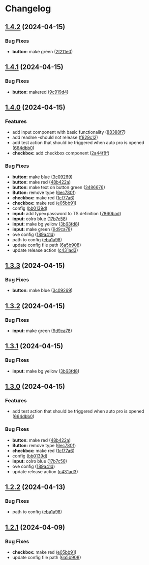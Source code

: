 # Changelog

## [1.4.2](https://github.com/Illustrova/changelog-test-release-please/compare/v1.4.1...v1.4.2) (2024-04-15)


### Bug Fixes

* **button:** make green ([2f211e0](https://github.com/Illustrova/changelog-test-release-please/commit/2f211e0895f1139722d6209d079a15b387be16f9))

## [1.4.1](https://github.com/Illustrova/changelog-test-release-please/compare/v1.4.0...v1.4.1) (2024-04-15)


### Bug Fixes

* **button:** makered ([9c919d4](https://github.com/Illustrova/changelog-test-release-please/commit/9c919d445b5a463280aa9092f20640fd2b40f8cf))

## [1.4.0](https://github.com/Illustrova/changelog-test-release-please/compare/v1.3.3...v1.4.0) (2024-04-15)


### Features

* add input component with basic functionality ([88388f7](https://github.com/Illustrova/changelog-test-release-please/commit/88388f7df7fbda10d726e074d0f4eaa7c706dcfa))
* add readme -should not release ([f829c12](https://github.com/Illustrova/changelog-test-release-please/commit/f829c12de7db485aaf9ea41264a7a15cfb86a33a))
* add test action that should be triggered when auto pro is opened ([664dbb0](https://github.com/Illustrova/changelog-test-release-please/commit/664dbb0157e2b177626cd4396c4dd7b47aa7f2fe))
* **checkbox:** add checkbox component ([2a44f8f](https://github.com/Illustrova/changelog-test-release-please/commit/2a44f8fb2761367b60b05f7122437789fec2676f))


### Bug Fixes

* **button:** make blue ([3c09269](https://github.com/Illustrova/changelog-test-release-please/commit/3c092696106c96c85fb690168caf8a53091f7b14))
* **button:** make red ([48b422a](https://github.com/Illustrova/changelog-test-release-please/commit/48b422aad5fe063166b559dcf0ba0ae0a669cb82))
* **button:** make text on button green ([3486676](https://github.com/Illustrova/changelog-test-release-please/commit/3486676276d1e224e83f7970a198bf89a98cf524))
* **Button:** remove type ([6ec780f](https://github.com/Illustrova/changelog-test-release-please/commit/6ec780f815ba5472cf0efd01a5358445df3f5f26))
* **checkbox:** make red ([1cf77a6](https://github.com/Illustrova/changelog-test-release-please/commit/1cf77a626f8bc5cca8bef1633e22883a285cc427))
* **checkbox:** make red ([e05bb91](https://github.com/Illustrova/changelog-test-release-please/commit/e05bb91e967a90025a1709271021a56e774687f6))
* config ([bb0139d](https://github.com/Illustrova/changelog-test-release-please/commit/bb0139d105bd6361990dc84c4a0e6d30cca95f6d))
* **input:** add type=password to TS definition ([7860bad](https://github.com/Illustrova/changelog-test-release-please/commit/7860bad957374608abc8754e2f9e9dde0897b51e))
* **input:** colro blue ([17b7c58](https://github.com/Illustrova/changelog-test-release-please/commit/17b7c583092e797cf049649859072d8b5f05b681))
* **input:** make bg yellow ([3b63fd8](https://github.com/Illustrova/changelog-test-release-please/commit/3b63fd84dd86e98e3aa44611c7942451f934ae74))
* **input:** make green ([9d9ca78](https://github.com/Illustrova/changelog-test-release-please/commit/9d9ca78a2e565bb6927edd24d96d556227d29df6))
* ove config ([189a41d](https://github.com/Illustrova/changelog-test-release-please/commit/189a41dddbe10749fdeb01c7d67d39b754d82dbd))
* path to config ([eba1a98](https://github.com/Illustrova/changelog-test-release-please/commit/eba1a9821a23f8e2c5160c4160d29cda07f1ad1b))
* update config file path ([6a5b908](https://github.com/Illustrova/changelog-test-release-please/commit/6a5b9089b1149004c00aa8013b9c3c7d8e7ac8ad))
* update release action ([c431ad3](https://github.com/Illustrova/changelog-test-release-please/commit/c431ad3620397e6513673da1c04d58e4d4b1121a))

## [1.3.3](https://github.com/Illustrova/changelog-test-release-please/compare/v1.3.2...v1.3.3) (2024-04-15)


### Bug Fixes

* **button:** make blue ([3c09269](https://github.com/Illustrova/changelog-test-release-please/commit/3c092696106c96c85fb690168caf8a53091f7b14))

## [1.3.2](https://github.com/Illustrova/changelog-test-release-please/compare/v1.3.1...v1.3.2) (2024-04-15)


### Bug Fixes

* **input:** make green ([9d9ca78](https://github.com/Illustrova/changelog-test-release-please/commit/9d9ca78a2e565bb6927edd24d96d556227d29df6))

## [1.3.1](https://github.com/Illustrova/changelog-test-release-please/compare/v1.3.0...v1.3.1) (2024-04-15)


### Bug Fixes

* **input:** make bg yellow ([3b63fd8](https://github.com/Illustrova/changelog-test-release-please/commit/3b63fd84dd86e98e3aa44611c7942451f934ae74))

## [1.3.0](https://github.com/Illustrova/changelog-test-release-please/compare/v1.2.2...v1.3.0) (2024-04-15)


### Features

* add test action that should be triggered when auto pro is opened ([664dbb0](https://github.com/Illustrova/changelog-test-release-please/commit/664dbb0157e2b177626cd4396c4dd7b47aa7f2fe))


### Bug Fixes

* **button:** make red ([48b422a](https://github.com/Illustrova/changelog-test-release-please/commit/48b422aad5fe063166b559dcf0ba0ae0a669cb82))
* **Button:** remove type ([6ec780f](https://github.com/Illustrova/changelog-test-release-please/commit/6ec780f815ba5472cf0efd01a5358445df3f5f26))
* **checkbox:** make red ([1cf77a6](https://github.com/Illustrova/changelog-test-release-please/commit/1cf77a626f8bc5cca8bef1633e22883a285cc427))
* config ([bb0139d](https://github.com/Illustrova/changelog-test-release-please/commit/bb0139d105bd6361990dc84c4a0e6d30cca95f6d))
* **input:** colro blue ([17b7c58](https://github.com/Illustrova/changelog-test-release-please/commit/17b7c583092e797cf049649859072d8b5f05b681))
* ove config ([189a41d](https://github.com/Illustrova/changelog-test-release-please/commit/189a41dddbe10749fdeb01c7d67d39b754d82dbd))
* update release action ([c431ad3](https://github.com/Illustrova/changelog-test-release-please/commit/c431ad3620397e6513673da1c04d58e4d4b1121a))

## [1.2.2](https://github.com/Illustrova/changelog-test-release-please/compare/v1.2.1...v1.2.2) (2024-04-13)


### Bug Fixes

* path to config ([eba1a98](https://github.com/Illustrova/changelog-test-release-please/commit/eba1a9821a23f8e2c5160c4160d29cda07f1ad1b))

## [1.2.1](https://github.com/Illustrova/changelog-test-release-please/compare/v1.2.0...v1.2.1) (2024-04-09)


### Bug Fixes

* **checkbox:** make red ([e05bb91](https://github.com/Illustrova/changelog-test-release-please/commit/e05bb91e967a90025a1709271021a56e774687f6))
* update config file path ([6a5b908](https://github.com/Illustrova/changelog-test-release-please/commit/6a5b9089b1149004c00aa8013b9c3c7d8e7ac8ad))
